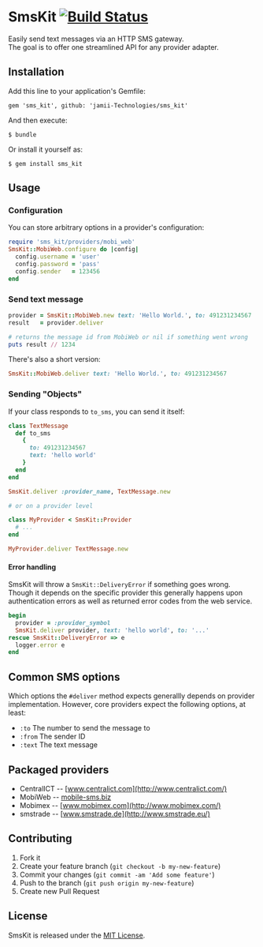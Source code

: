 # SmsKit [![Build Status](https://travis-ci.org/jamii-Technologies/sms_kit.svg?branch=master)](https://travis-ci.org/jamii-Technologies/sms_kit)

Easily send text messages via an HTTP SMS gateway.  
The goal is to offer one streamlined API for any provider adapter.

## Installation

Add this line to your application's Gemfile:

    gem 'sms_kit', github: 'jamii-Technologies/sms_kit'

And then execute:

    $ bundle

Or install it yourself as:

    $ gem install sms_kit

## Usage

### Configuration

You can store arbitrary options in a provider's configuration:

```rb
require 'sms_kit/providers/mobi_web'
SmsKit::MobiWeb.configure do |config|
  config.username = 'user'
  config.password = 'pass'
  config.sender   = 123456
end
```

### Send text message

```rb
provider = SmsKit::MobiWeb.new text: 'Hello World.', to: 491231234567
result   = provider.deliver

# returns the message id from MobiWeb or nil if something went wrong
puts result // 1234
```

There's also a short version:

```rb
SmsKit::MobiWeb.deliver text: 'Hello World.', to: 491231234567
```

### Sending "Objects"

If your class responds to `to_sms`, you can send it itself:

```rb
class TextMessage
  def to_sms
    {
      to: 491231234567
      text: 'hello world'
    }
  end
end

SmsKit.deliver :provider_name, TextMessage.new

# or on a provider level

class MyProvider < SmsKit::Provider
  # ...
end

MyProvider.deliver TextMessage.new

```

#### Error handling

SmsKit will throw a `SmsKit::DeliveryError` if something goes wrong.
Though it depends on the specific provider this generally happens
upon authentication errors as well as returned error codes from the web service.

```rb
begin
  provider = :provider_symbol
  SmsKit.deliver provider, text: 'hello world', to: '...'
rescue SmsKit::DeliveryError => e
  logger.error e
end
```

## Common SMS options

Which options the `#deliver` method expects generallly depends on provider implementation.
However, core providers expect the following options, at least:

- `:to` The number to send the message to
- `:from` The sender ID
- `:text` The text message

## Packaged providers

- CentralICT -- [www.centralict.com](http://www.centralict.com/)
- MobiWeb -- [mobile-sms.biz](http://mobile-sms.biz/)
- Mobimex -- [www.mobimex.com](http://www.mobimex.com/)
- smstrade -- [www.smstrade.de](http://www.smstrade.eu/)

## Contributing

1. Fork it
2. Create your feature branch (`git checkout -b my-new-feature`)
3. Commit your changes (`git commit -am 'Add some feature'`)
4. Push to the branch (`git push origin my-new-feature`)
5. Create new Pull Request

## License

SmsKit is released under the [MIT License](http://www.opensource.org/licenses/MIT).
